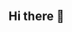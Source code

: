 ## Hi there 👋

<!--
**J-BART/J-BART** is a ✨ _special_ ✨ repository because its `README.md` (this file) appears on your GitHub profile.

- 🔭 I’m currently working on learning...
- 🌱 I’m currently learning through an apprenticeship...
- 👯 I’m looking to collaborate on learning...
- 🤔 I’m looking for help with everything!
- 💬 Ask me about why I'm on an apprenticeship...
- 📫 How to reach me: through here...
- 😄 Pronouns: he/him...
-->
